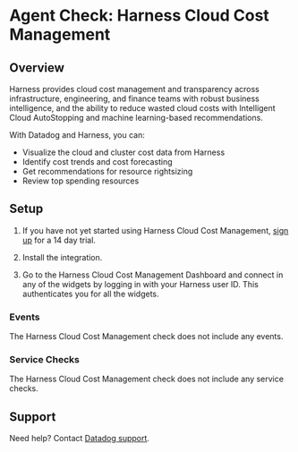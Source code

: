 # Agent Check: Harness Cloud Cost Management

## Overview

Harness provides cloud cost management and transparency across infrastructure, engineering, and finance teams with robust business intelligence, and the ability to reduce wasted cloud costs with Intelligent Cloud AutoStopping and machine learning-based recommendations.

With Datadog and Harness, you can:

- Visualize the cloud and cluster cost data from Harness
- Identify cost trends and cost forecasting
- Get recommendations for resource rightsizing
- Review top spending resources


## Setup

1. If you have not yet started using Harness Cloud Cost Management, [sign up][1] for a 14 day trial.

2. Install the integration.
3. Go to the Harness Cloud Cost Management Dashboard and connect in any of the widgets by logging in with your Harness user ID. This authenticates you for all the widgets.

### Events

The Harness Cloud Cost Management check does not include any events.

### Service Checks

The Harness Cloud Cost Management check does not include any service checks.

## Support

Need help? Contact [Datadog support][2].

[1]: https://app.harness.io/auth/#/signup/
[2]: https://docs.datadoghq.com/help/
